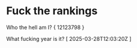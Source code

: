 # Fuck the rankings

Who the hell am I?
{ 12123798 }

What fucking year is it?
[ 2025-03-28T12:03:20Z ]

